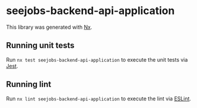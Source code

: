# seejobs-backend-api-application

This library was generated with [Nx](https://nx.dev).

## Running unit tests

Run `nx test seejobs-backend-api-application` to execute the unit tests via [Jest](https://jestjs.io).

## Running lint

Run `nx lint seejobs-backend-api-application` to execute the lint via [ESLint](https://eslint.org/).
